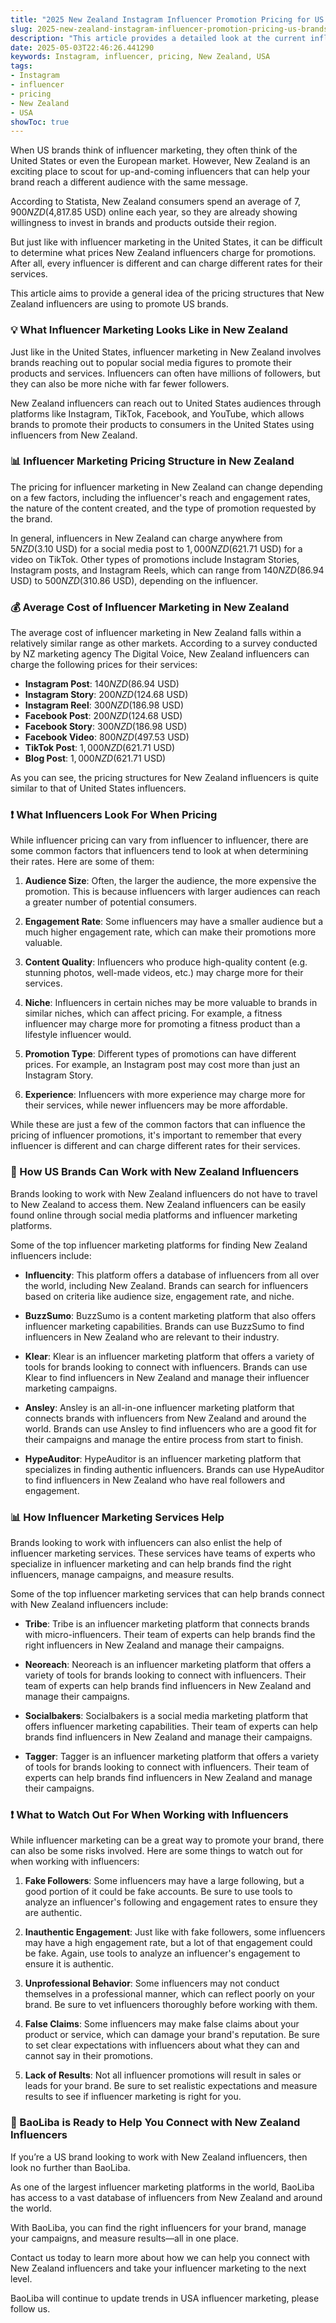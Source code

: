 ```yaml
---
title: "2025 New Zealand Instagram Influencer Promotion Pricing for US Brands"
slug: 2025-new-zealand-instagram-influencer-promotion-pricing-us-brands-2025-05-03
description: "This article provides a detailed look at the current influencer marketing strategies being employed by New Zealand influencers and New Zealand brands, as well as pricing structures for US brands looking to utilize New Zealand influencers for promotions."
date: 2025-05-03T22:46:26.441290
keywords: Instagram, influencer, pricing, New Zealand, USA
tags:
- Instagram
- influencer
- pricing
- New Zealand
- USA
showToc: true
---
```


When US brands think of influencer marketing, they often think of the United States or even the European market. However, New Zealand is an exciting place to scout for up-and-coming influencers that can help your brand reach a different audience with the same message.

According to Statista, New Zealand consumers spend an average of $7,900 NZD ($4,817.85 USD) online each year, so they are already showing willingness to invest in brands and products outside their region.

But just like with influencer marketing in the United States, it can be difficult to determine what prices New Zealand influencers charge for promotions. After all, every influencer is different and can charge different rates for their services.

This article aims to provide a general idea of the pricing structures that New Zealand influencers are using to promote US brands.


### 💡 What Influencer Marketing Looks Like in New Zealand 

Just like in the United States, influencer marketing in New Zealand involves brands reaching out to popular social media figures to promote their products and services. Influencers can often have millions of followers, but they can also be more niche with far fewer followers.

New Zealand influencers can reach out to United States audiences through platforms like Instagram, TikTok, Facebook, and YouTube, which allows brands to promote their products to consumers in the United States using influencers from New Zealand.

### 📊 Influencer Marketing Pricing Structure in New Zealand 

The pricing for influencer marketing in New Zealand can change depending on a few factors, including the influencer's reach and engagement rates, the nature of the content created, and the type of promotion requested by the brand.

In general, influencers in New Zealand can charge anywhere from $5 NZD ($3.10 USD) for a social media post to $1,000 NZD ($621.71 USD) for a video on TikTok. Other types of promotions include Instagram Stories, Instagram posts, and Instagram Reels, which can range from $140 NZD ($86.94 USD) to $500 NZD ($310.86 USD), depending on the influencer.

### 💰 Average Cost of Influencer Marketing in New Zealand 

The average cost of influencer marketing in New Zealand falls within a relatively similar range as other markets. According to a survey conducted by NZ marketing agency The Digital Voice, New Zealand influencers can charge the following prices for their services:

- **Instagram Post**: $140 NZD ($86.94 USD)
- **Instagram Story**: $200 NZD ($124.68 USD)
- **Instagram Reel**: $300 NZD ($186.98 USD)
- **Facebook Post**: $200 NZD ($124.68 USD)
- **Facebook Story**: $300 NZD ($186.98 USD)
- **Facebook Video**: $800 NZD ($497.53 USD)
- **TikTok Post**: $1,000 NZD ($621.71 USD)
- **Blog Post**: $1,000 NZD ($621.71 USD)

As you can see, the pricing structures for New Zealand influencers is quite similar to that of United States influencers. 

### ❗ What Influencers Look For When Pricing 

While influencer pricing can vary from influencer to influencer, there are some common factors that influencers tend to look at when determining their rates. Here are some of them:

1. **Audience Size**: Often, the larger the audience, the more expensive the promotion. This is because influencers with larger audiences can reach a greater number of potential consumers. 
   
2. **Engagement Rate**: Some influencers may have a smaller audience but a much higher engagement rate, which can make their promotions more valuable. 
   
3. **Content Quality**: Influencers who produce high-quality content (e.g. stunning photos, well-made videos, etc.) may charge more for their services. 

4. **Niche**: Influencers in certain niches may be more valuable to brands in similar niches, which can affect pricing. For example, a fitness influencer may charge more for promoting a fitness product than a lifestyle influencer would. 

5. **Promotion Type**: Different types of promotions can have different prices. For example, an Instagram post may cost more than just an Instagram Story.

6. **Experience**: Influencers with more experience may charge more for their services, while newer influencers may be more affordable. 

While these are just a few of the common factors that can influence the pricing of influencer promotions, it's important to remember that every influencer is different and can charge different rates for their services. 

### 📢 How US Brands Can Work with New Zealand Influencers 

Brands looking to work with New Zealand influencers do not have to travel to New Zealand to access them. New Zealand influencers can be easily found online through social media platforms and influencer marketing platforms.

Some of the top influencer marketing platforms for finding New Zealand influencers include:

- **Influencity**: This platform offers a database of influencers from all over the world, including New Zealand. Brands can search for influencers based on criteria like audience size, engagement rate, and niche.

- **BuzzSumo**: BuzzSumo is a content marketing platform that also offers influencer marketing capabilities. Brands can use BuzzSumo to find influencers in New Zealand who are relevant to their industry.

- **Klear**: Klear is an influencer marketing platform that offers a variety of tools for brands looking to connect with influencers. Brands can use Klear to find influencers in New Zealand and manage their influencer marketing campaigns.

- **Ansley**: Ansley is an all-in-one influencer marketing platform that connects brands with influencers from New Zealand and around the world. Brands can use Ansley to find influencers who are a good fit for their campaigns and manage the entire process from start to finish.

- **HypeAuditor**: HypeAuditor is an influencer marketing platform that specializes in finding authentic influencers. Brands can use HypeAuditor to find influencers in New Zealand who have real followers and engagement.

### 📊 How Influencer Marketing Services Help 

Brands looking to work with influencers can also enlist the help of influencer marketing services. These services have teams of experts who specialize in influencer marketing and can help brands find the right influencers, manage campaigns, and measure results.

Some of the top influencer marketing services that can help brands connect with New Zealand influencers include:

- **Tribe**: Tribe is an influencer marketing platform that connects brands with micro-influencers. Their team of experts can help brands find the right influencers in New Zealand and manage their campaigns.

- **Neoreach**: Neoreach is an influencer marketing platform that offers a variety of tools for brands looking to connect with influencers. Their team of experts can help brands find influencers in New Zealand and manage their campaigns.

- **Socialbakers**: Socialbakers is a social media marketing platform that offers influencer marketing capabilities. Their team of experts can help brands find influencers in New Zealand and manage their campaigns.

- **Tagger**: Tagger is an influencer marketing platform that offers a variety of tools for brands looking to connect with influencers. Their team of experts can help brands find influencers in New Zealand and manage their campaigns.

### ❗ What to Watch Out For When Working with Influencers

While influencer marketing can be a great way to promote your brand, there can also be some risks involved. Here are some things to watch out for when working with influencers:

1. **Fake Followers**: Some influencers may have a large following, but a good portion of it could be fake accounts. Be sure to use tools to analyze an influencer's following and engagement rates to ensure they are authentic.

2. **Inauthentic Engagement**: Just like with fake followers, some influencers may have a high engagement rate, but a lot of that engagement could be fake. Again, use tools to analyze an influencer's engagement to ensure it is authentic. 

3. **Unprofessional Behavior**: Some influencers may not conduct themselves in a professional manner, which can reflect poorly on your brand. Be sure to vet influencers thoroughly before working with them. 

4. **False Claims**: Some influencers may make false claims about your product or service, which can damage your brand's reputation. Be sure to set clear expectations with influencers about what they can and cannot say in their promotions.

5. **Lack of Results**: Not all influencer promotions will result in sales or leads for your brand. Be sure to set realistic expectations and measure results to see if influencer marketing is right for you.

### 📢 BaoLiba is Ready to Help You Connect with New Zealand Influencers 

If you’re a US brand looking to work with New Zealand influencers, then look no further than BaoLiba. 

As one of the largest influencer marketing platforms in the world, BaoLiba has access to a vast database of influencers from New Zealand and around the world. 

With BaoLiba, you can find the right influencers for your brand, manage your campaigns, and measure results—all in one place. 

Contact us today to learn more about how we can help you connect with New Zealand influencers and take your influencer marketing to the next level. 

BaoLiba will continue to update trends in USA influencer marketing, please follow us.